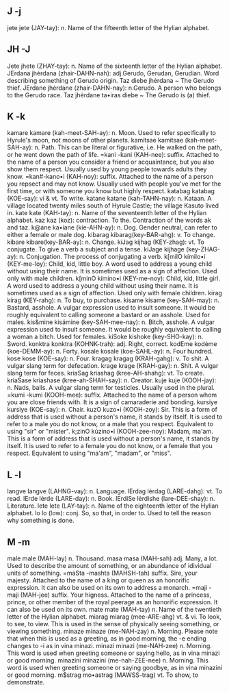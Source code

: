 ## J -j

jete jete (JAY-tay): n. Name of the fifteenth letter of the Hylian alphabet.

## JH -J

Jete jhete (ZHAY-tay): n. Name of the sixteenth letter of the Hylian alphabet.
JErdana jhėrdana (zhair-DAHN-nah): adj.Gerudo, Gerudan, Gerudian. Word describing something of Gerudo origin. Taz diebe jhėrdana ~ The Gerudo thief.
JErdane jhėrdane (zhair-DAHN-nay): n.Gerudo. A person who belongs to the Gerudo race. Taz jhėrdane ta•iras diebe ~ The Gerudo is (a) thief.

## K -k

kamare kamare (kah-meet-SAH-ay): n. Moon. Used to refer specifically to Hyrule's moon, not moons of other planets.
kamitsae kamitsae (kah-meet-SAH-ay): n. Path. This can be literal or figurative, i.e. He walked on the path, or he went down the path of life.
=kani -kani (KAH-nee): suffix.  Attached to the name of a person you consider a friend or acquaintance, but you also show them respect. Usually used by young people towards adults they know.
=kan#-kano•i (KAH-noy): suffix.  Attached to the name of a person you repsect and may not know. Usually used with people you've met for the first time, or with someone you know but highly respect.
katabag katabag (KOE-say): vi & vt. To write.
katane katane (kah-TAHN-nay): n. Kataan. A village located twenty miles south of Hyrule Castle; the village Kasuto lived in.
kate kate (KAH-tay): n. Name of the seventeenth letter of the Hylian alphabet.
kaz kaz (koz): contraction. To the. Contraction of the words ak and taz.
k@ane ka•iane (kie-AHN-ay): n. Dog. Gender neutral, can refer to either a female or male dog.
kibarag kibarag(key-BAR-ahg): v. To change.
kibare kibare(key-BAR-ay): n. Change.
kiJag kijhag (KEY-zhag): vt. To conjugate. To give a verb a subject and a tense.
kiJage kijhage (key-ZHAG-ay): n. Conjugation. The process of conjugating a verb.
k[milO kímilo•i (KEY-me-loy):  Child, kid, little boy. A word used to address a young child without using their name. It is sometimes used as a sign of affection. Used only with male children.
k[minO kímino•i (KEY-me-noy):  Child, kid, little girl. A word used to address a young child without using their name. It is sometimes used as a sign of affection. Used only with female children.
kirag kirag (KEY-rahg): n. To buy, to purchase.
kisame kisame (key-SAH-may): n. Bastard, asshole. A vulgar expression used to insult someone. It would be roughly equivalent to calling someone a bastard or an asshole. Used for males.
kis&mine kisámine (key-SAH-mee-nay): n. Bitch, asshole. A vulgar expression used to insult someone. It would be roughly equivalent to calling a woman a bitch. Used for females.
kiSoke kishoke (key-SHO-kay): n. Sword.
konktra konktra (KOHNK-trah): adj. Right, correct.
kodEme kodėme (koe-DEMM-ay): n. Forty.
kosale kosale (koe-SAHL-ay): n. Four hundred.
kose kose (KOE-say): n. Four.
kragag kragag (KRAH-gahg): v. To shit. A vulgar slang term for defecation.
krage krage (KRAH-gay): n. Shit. A vulgar slang term for feces.
kriaSag kriashag (kree-AH-shahg): vt. To create.
kriaSase kriashase (kree-ah-SHAH-say): n. Creator.
kuje kuje (KOOH-jay): n. Nads, balls. A vulgar slang term for testicles. Usually used in the plural.
=kumi -kumi (KOOH-mee): suffix.  Attached to the name of a person whom you are close friends with. It is a sign of camaraderie and bonding.
kursiye kursiye (KOE-say): n. Chair.
kuzO kuzo•i (KOOH-zoy): Sir. This is a form of address that is used without a person's name, it stands by itself. It is used to refer to a male you do not know, or a male that you respect. Equivalent to using "sir" or "mister".
k;zinO kúzino•i (KOOH-zee-noy): Madam, ma'am. This is a form of address that is used without a person's name, it stands by itself. It is used to refer to a female you do not know, or a female that you respect. Equivalent to using "ma'am", "madam", or "miss".

## L -l

langve langve (LAHNG-vay): n. Language.
lErdag lėrdag (LARE-dahg): vt. To read.
lErde lėrde (LARE-day): n. Book.
lErdiSe lėrdishe (lare-DEE-shay): n. Literature.
lete lete (LAY-tay): n. Name of the eighteenth letter of the Hylian alphabet.
lo lo (low): conj. So, so that, in order to. Used to tell the reason why something is done.


## M -m

male  male  (MAH-lay) n.  Thousand.
masa  masa  (MAH-sah) adj.  Many, a lot.  Used to describe the amount of something, or an abundance of idividual units of something.
=maSta  -mashta (MAHSH-tah) suffix. Sire, your majesty. Attached to the name of a king or queen as an honorific expression. It can also be used on its own to address a monarch.
=maji -maji (MAH-jee) suffix. Your higness. Attached to the name of a princess, prince, or other member of the royal peerage as an honorific expression. It can also be used on its own.
mate  mate  (MAH-tay) n.  Name of the twentieth letter of the Hylian alphabet.
miarag  miarag  (mee-ARE-ahg) vt. & vi. To look, to see, to view. This is used in the sense of physically seeing something, or viewing something.
minaze  minaze  (me-NAH-zay)  n.  Morning. Please note that when this is used as a greeting, as in good morning, the -e ending changes to -i as in vina minazi.
minazi  minazi  (me-NAH-zee)  n.  Morning. This word is used when greeting someone or saying hello, as in vina minazi or good morning.
minazini  minazini  (me-nah-ZEE-nee)  n.  Morning. This word is used when greeting someone or saying goodbye, as in vina minazini or good morning.
m$strag mo•astrag (MAWSS-trag)  vt. To show, to demonstrate.
